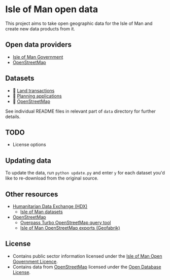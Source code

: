 # Isle of Man open data

This project aims to take open geographic data for the Isle of Man and create new data products from it.

## Open data providers

* [Isle of Man Government](https://www.gov.im/about-the-government/government/open-data/)
* [OpenStreetMap](https://www.openstreetmap.org)

## Datasets

* :file_folder: [Land transactions](https://github.com/dankarran/isleofman-opendata/blob/main/data/gov.im/land-transactions/)
* :file_folder: [Planning applications](https://github.com/dankarran/isleofman-opendata/blob/main/data/gov.im/planning-applications/)
* :file_folder: [OpenStreetMap](https://github.com/dankarran/isleofman-opendata/blob/main/data/openstreetmap/)

See individual README files in relevant part of `data` directory for further details.

## TODO

* License options

## Updating data

To update the data, run `python update.py` and enter `y` for each dataset you'd like to re-download from the original 
source.

## Other resources

* [Humanitarian Data Exchange (HDX)](https://data.humdata.org)
  * [Isle of Man datasets](https://data.humdata.org/group/imn)
* [OpenStreetMap](https://www.openstreetmap.org)
  * [Overpass Turbo OpenStreetMap query tool](https://www.overpass-turbo.eu)
  * [Isle of Man OpenStreetMap exports (Geofabrik)](https://download.geofabrik.de/europe/isle-of-man.html)

## License

* Contains public sector information licensed under the [Isle of Man Open Government Licence](https://www.gov.im/about-this-site/open-government-licence/).
* Contains data from [OpenStreetMap](https://www.openstreetmap.org) licensed under the [Open Database License](https://www.openstreetmap.org/copyright).